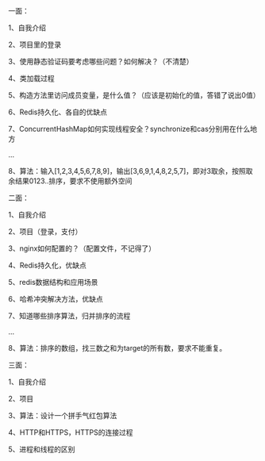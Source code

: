 一面：

1、自我介绍

2、项目里的登录

3、使用静态验证码要考虑哪些问题？如何解决？（不清楚）

4、类加载过程

5、构造方法里访问成员变量，是什么值？（应该是初始化的值，答错了说出0值）

6、Redis持久化、各自的优缺点

7、ConcurrentHashMap如何实现线程安全？synchronize和cas分别用在什么地方

...

8、算法：输入[1,2,3,4,5,6,7,8,9]，输出[3,6,9,1,4,8,2,5,7]，即对3取余，按照取余结果0123..排序，要求不使用额外空间



二面：

1、自我介绍

2、项目（登录，支付）

3、nginx如何配置的？（配置文件，不记得了）

4、Redis持久化，优缺点

5、redis数据结构和应用场景

6、哈希冲突解决方法，优缺点

7、知道哪些排序算法，归并排序的流程

...

8、算法：排序的数组，找三数之和为target的所有数，要求不能重复。



三面：

1、自我介绍

2、项目

3、算法：设计一个拼手气红包算法

4、HTTP和HTTPS，HTTPS的连接过程

5、进程和线程的区别

